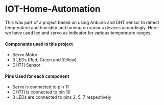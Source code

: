 # IOT-Home-Automation
This was part of a project based on using Arduino and DHT sensor to detect temperature and humidity and turning on various devices accordingly. Here we have used led and servo as indicator for various temperature ranges.

#### Components used in this project

- Servo Motor
- 3 LEDs (Red, Green and Yellow)
- DHT11 Sensor

#### Pins Used for each component

- Servo is connected to pin 11
- DHT11 is connected to pin 10
- 3 LEDs are connected to pins 2, 5, 7 respectively